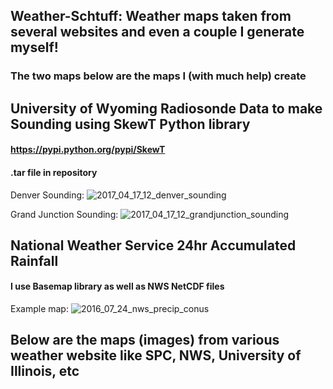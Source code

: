 ## Weather-Schtuff: Weather maps taken from several websites and even a couple I generate myself!
### The two maps below are the maps I (with much help) create

## University of Wyoming Radiosonde Data to make Sounding using SkewT Python library
#### https://pypi.python.org/pypi/SkewT
#### .tar file in repository
Denver Sounding:
![2017_04_17_12_denver_sounding](https://cloud.githubusercontent.com/assets/26147620/25105306/3e610708-2381-11e7-9352-c00da5cddc5c.png)

Grand Junction Sounding:
![2017_04_17_12_grandjunction_sounding](https://cloud.githubusercontent.com/assets/26147620/25105305/3e60de04-2381-11e7-8223-47d2c983b696.png)

## National Weather Service 24hr Accumulated Rainfall
#### I use Basemap library as well as NWS NetCDF files
Example map:
![2016_07_24_nws_precip_conus](https://cloud.githubusercontent.com/assets/26147620/25103840/2102e218-237b-11e7-82a7-6112f4c074ed.png)

## Below are the maps (images) from various weather website like SPC, NWS, University of Illinois, etc

